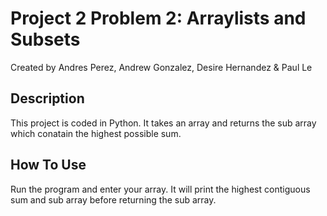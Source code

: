 # Project 2 Problem 2: Arraylists and Subsets
Created by Andres Perez, Andrew Gonzalez, Desire Hernandez & Paul Le
## Description
This project is coded in Python. It takes an array and returns the sub array which conatain the highest possible sum.
## How To Use
Run the program and enter your array. It will print the highest contiguous sum and sub array before returning the sub array.
